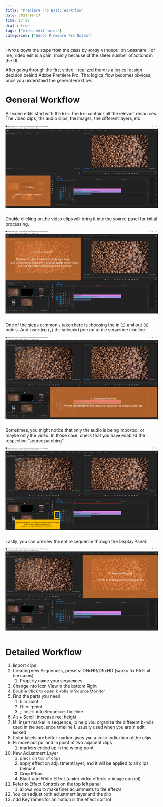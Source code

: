 ```yaml
---
title: "Premiere Pro Basic Workflow"
date: 2021-10-17
time: 17:39
draft: true
tags: ["video edit notes"]
categories: ["Adobe Premiere Pro Notes"]
---
```


I wrote down the steps from the class by Jordy Vandeput on Skillshare. 
For me, video edit is a pain, mainly because of the sheer number of actions in the UI.

After going through the first video, I realized there is a logical design decision behind Adobe Premiere Pro.
That logical flow becomes obvious, once you understand the general workflow.

# General Workflow
All video edits start with the `bin`. The `bin` contains all the relevant resources. The video clips, the audio clips, the images, the different layers, etc. 

![](../resources/bin.png)

Double clicking on the video clips will bring it into the source panel for initial processing. 

![](../resources/source.png)

One of the steps commonly taken here is choosing the in (`i`)  and out (`o`) points. And inserting (`,`) the selected portion to the sequence timeline. 

![](../resources/sequence_timeline.png)

Sometimes, you might notice that only the audio is being imported, or maybe only the video. In those case, check that you have enabled the respective "source patching".

![](../resources/troubleshoot_source_insertion.png)

Lastly, you can preview the entire sequence through the Display Panel.

![](../resources/sequence_display.png)

# Detailed Workflow
1. Import clips
2. Creating new Sequences, presets: DNxHR/DNxHD (works for 95% of the cases)
	1. Properly name your sequences
3. Change into Icon View in the bottom Right
4. Double Click to open b-rolls in Source Monitor
5. Find the parts you need
	1. I: in point
	2. O: outpoint
	3. ,: insert into Sequence Timeline
6. Alt + Scroll: increase reel height
7. M: insert marker in sequence, to help you organize the different b-rolls used in the sequence timeline
		1. usually used when you are in edit locked
8. Color labels are better marker gives you a color indication of the clips
9. N: move out put and in point of two adjacent clips
	1. markers ended up in the wrong point
10. New Adjustment Layer
	1. place on top of clips
	2. apply effect on adjustment layer, and it will be applied to all clips below it
	3. Crop Effect
	4. Black and White Effect (under video effects > image control)
11. Refer to Effect Controls on the top left panel
	1. allows you to make finer adjustments to the effects
12. You can adjust both adjustment layer and the clip
13. Add Keyframes for animation in the effect control
